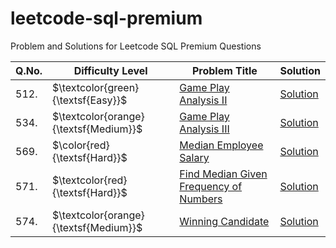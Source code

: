 # leetcode-sql-premium
Problem and Solutions for Leetcode SQL Premium Questions

| Q.No. | Difficulty Level                      | Problem Title | Solution |
| ----- | ------------------------------------- | ------------- | -------- |
| 512.  | $\textcolor{green}{\textsf{Easy}}$    | [Game Play Analysis II](/easy/questions/512.%20Game%20Play%20Analysis%20II.txt) | [Solution](/easy/solutions/512.%20Game%20Play%20Analysis%20II.sql) |
| 534.  | $\textcolor{orange}{\textsf{Medium}}$ | [Game Play Analysis III](/medium/questions/534.%20Game%20Play%20Analysis%20III.txt) | [Solution](/medium/solutions/534.%20Game%20Play%20Analysis%20III.sql) |
| 569.  | $\color{red}{\textsf{Hard}}$      | [Median Employee Salary](hard/questions/569.%20Median%20Employee%20Salary.txt) | [Solution](hard/solutions/569.%20Median%20Employee%20Salary.sql) |
| 571.  | $\textcolor{red}{\textsf{Hard}}$      | [Find Median Given Frequency of Numbers](hard/questions/571.%20Find%20Median%20Given%20Frequency%20of%20Numbers.txt) | [Solution](hard/solutions/571.%20Find%20Median%20Given%20Frequency%20of%20Numbers.sql) |
| 574.  | $\textcolor{orange}{\textsf{Medium}}$ | [Winning Candidate](/medium/questions/574.%20Winning%20Candidate.txt) | [Solution](hmedium/solutions/574.%20Winning%20Candidate.sql) |
